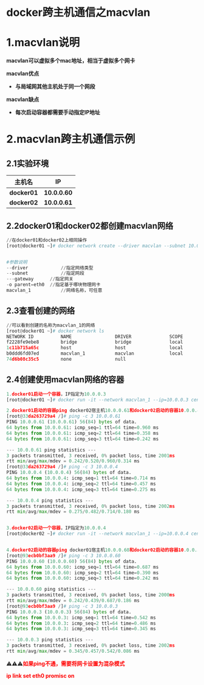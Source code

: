 # docker跨主机通信之macvlan

# 1.macvlan说明

**macvlan可以虚拟多个mac地址，相当于虚拟多个网卡**



**macvlan优点**

- **与局域网其他主机处于同一个网段**



**macvlan缺点**

- **每次启动容器都需要手动指定IP地址**



# 2.macvlan跨主机通信示例

## 2.1实验环境

| 主机名       | IP            |
| ------------ | ------------- |
| **docker01** | **10.0.0.60** |
| **docker02** | **10.0.0.61** |



## 2.2docker01和docker02都创建macvlan网络

```python
//在docker01和docker02上相同操作
[root@docker01 ~]# docker network create --driver macvlan --subnet 10.0.0.0/24 --gateway 10.0.0.254 -o parent=eth0 macvlan_1


#参数说明
--driver			//指定网络类型
--subnet			//指定网段
---gateway		//指定网关
-o parent=eth0	//指定基于哪块物理网卡
macvlan_1		    //网络名称，可任意
```



## 2.3查看创建的网络

```python
//可以看到创建的名称为macvlan_1的网络
[root@docker01 ~]# docker network ls
NETWORK ID          NAME                DRIVER              SCOPE
f2228fe9ebe8        bridge              bridge              local
1c11b715a65c        host                host                local
b0ddd6fd07ed        macvlan_1           macvlan             local
74d6b08c35c5        none                null  
```



## 2.4创建使用macvlan网络的容器

```python
1.docker01启动一个容器，IP指定为10.0.0.3
[root@docker01 ~]# docker run -it --network macvlan_1 --ip=10.0.0.3 centos:latest /bin/bash

2.docker01启动的容器ping docker02宿主机10.0.0.61和docker02启动的容器10.0.0.4
[root@33da263729a4 /]# ping -c 3 10.0.0.61
PING 10.0.0.61 (10.0.0.61) 56(84) bytes of data.
64 bytes from 10.0.0.61: icmp_seq=1 ttl=64 time=0.960 ms
64 bytes from 10.0.0.61: icmp_seq=2 ttl=64 time=0.358 ms
64 bytes from 10.0.0.61: icmp_seq=3 ttl=64 time=0.242 ms

--- 10.0.0.61 ping statistics ---
3 packets transmitted, 3 received, 0% packet loss, time 2001ms
rtt min/avg/max/mdev = 0.242/0.520/0.960/0.314 ms
[root@33da263729a4 /]# ping -c 3 10.0.0.4 
PING 10.0.0.4 (10.0.0.4) 56(84) bytes of data.
64 bytes from 10.0.0.4: icmp_seq=1 ttl=64 time=0.714 ms
64 bytes from 10.0.0.4: icmp_seq=2 ttl=64 time=0.457 ms
64 bytes from 10.0.0.4: icmp_seq=3 ttl=64 time=0.275 ms

--- 10.0.0.4 ping statistics ---
3 packets transmitted, 3 received, 0% packet loss, time 2002ms
rtt min/avg/max/mdev = 0.275/0.482/0.714/0.180 ms


3.docker02启动一个容器，IP指定为10.0.0.4
[root@docker02 ~]# docker run -it --network macvlan_1 --ip=10.0.0.4 centos:latest /bin/bash


4.docker02启动的容器ping docker01宿主机10.0.0.60和docker02启动的容器10.0.0.3
[root@93ecb0bf3aa9 /]# ping -c 3 10.0.0.60
PING 10.0.0.60 (10.0.0.60) 56(84) bytes of data.
64 bytes from 10.0.0.60: icmp_seq=1 ttl=64 time=0.687 ms
64 bytes from 10.0.0.60: icmp_seq=2 ttl=64 time=0.390 ms
64 bytes from 10.0.0.60: icmp_seq=3 ttl=64 time=0.242 ms

--- 10.0.0.60 ping statistics ---
3 packets transmitted, 3 received, 0% packet loss, time 2000ms
rtt min/avg/max/mdev = 0.242/0.439/0.687/0.186 ms
[root@93ecb0bf3aa9 /]# ping -c 3 10.0.0.3 
PING 10.0.0.3 (10.0.0.3) 56(84) bytes of data.
64 bytes from 10.0.0.3: icmp_seq=1 ttl=64 time=0.542 ms
64 bytes from 10.0.0.3: icmp_seq=2 ttl=64 time=0.486 ms
64 bytes from 10.0.0.3: icmp_seq=3 ttl=64 time=0.345 ms

--- 10.0.0.3 ping statistics ---
3 packets transmitted, 3 received, 0% packet loss, time 2002ms
rtt min/avg/max/mdev = 0.345/0.457/0.542/0.086 ms
```

⚠️⚠️⚠️<span style=color:red>**如果ping不通，需要将网卡设置为混杂模式**</span>

<span style=color:red>**ip link set eth0 promisc on**</span>
